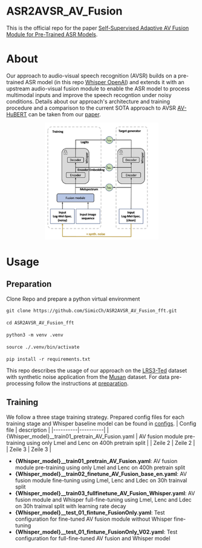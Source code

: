 # ASR2AVSR_AV_Fusion

This is the official repo for the paper [Self-Supervised Adaptive AV Fusion Module for Pre-Trained ASR Models](https://arxiv.org/abs/2312.13873).

# About
Our approach to audio-visual speech recognition (AVSR) builds on a pre-trained ASR model (in this repo [Whisper OpenAI](https://github.com/openai/whisper)) and extends it with an upstream audio-visual fusion module to enable the ASR model to process multimodal inputs and improve the speech recogntion under noisy conditions. Details about our approach's architecture and training procedure and a comparison to the current SOTA approach to AVSR [AV-HuBERT](https://github.com/facebookresearch/av_hubert) can be taken from our [paper](https://arxiv.org/abs/2312.13873).

<p align="center">
    <img src="/imgs/Overview.jpg" alt="Bildbeschreibung" style="width: 300px;"/>
</p>

# Usage

## Preparation

Clone Repo and prepare a python virtual environment
```shell
git clone https://github.com/SimicCh/ASR2AVSR_AV_Fusion_fft.git

cd ASR2AVSR_AV_Fusion_fft

python3 -m venv .venv

source ./.venv/bin/activate

pip install -r requirements.txt
```

This repo describes the usage of our approach on the [LRS3-Ted](https://www.robots.ox.ac.uk/~vgg/data/lip_reading/) dataset with synthetic noise application from the [Musan](http://www.openslr.org/17/) dataset. For data pre-processing follow the instructions at [preparation](./preparation/).


## Training
We follow a three stage training strategy. Prepared config files for each training stage and Whisper baseline model can be found in [configs](./configs/).
| Config file | description |
|----------|----------|
| {Whisper_model}__train01_pretrain_AV_Fusion.yaml | AV fusion module pre-training using only Lmel and Lenc on 400h pretrain split  |
| Zeile 2  | Zeile 2  |
| Zeile 3  | Zeile 3  |
- **{Whisper_model}__train01_pretrain_AV_Fusion.yaml**: AV fusion module pre-training using only Lmel and Lenc on 400h pretrain split
- **{Whisper_model}__train02_finetune_AV_Fusion_base_en.yaml**: AV fusion module fine-tuning using Lmel, Lenc and Ldec on 30h trainval split
- **{Whisper_model}__train03_fullfinetune_AV_Fusion_Whisper.yaml**: AV fusion module and Whisper full-fine-tuning using Lmel, Lenc and Ldec on 30h trainval split with learning rate decay
- **{Whisper_model}__test_01_fintune_FusionOnly.yaml**: Test configuration for fine-tuned AV fusion module without Whisper fine-tuning
- **{Whisper_model}__test_01_fintune_FusionOnly_V02.yaml**: Test configuration for full-fine-tuned AV fusion and Whisper model











